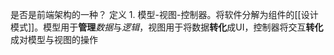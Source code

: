 是否是前端架构的一种？
定义
	1. 模型-视图-控制器。将软件分解为组件的[[设计模式]]。模型用于**管理***数据*与*逻辑*，视图用于将数据**转化**成UI，控制器将交互**转化**成对模型与视图的操作